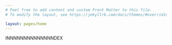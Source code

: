 ```yaml
---
# Feel free to add content and custom Front Matter to this file.
# To modify the layout, see https://jekyllrb.com/docs/themes/#overriding-theme-defaults

layout: pages/home
---
```


INNNNNNNNNNNNNNDEX